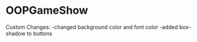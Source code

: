 # OOPGameShow
 Custom Changes:
 -changed background color and font color
 -added box-shadow to buttons
